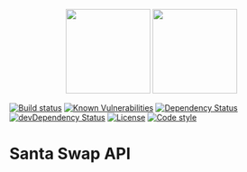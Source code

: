 <p align="center">
  <img height="150" src="https://avatars0.githubusercontent.com/u/36457275?s=400&u=16d355f384ed7f8e0655b7ed1d70ff2e411690d8&v=4e">
  <img height="150" src="https://user-images.githubusercontent.com/2955468/48448638-4d561380-e765-11e8-9ee4-81d9556eda48.png">
</p>

[![Build status][build-badge]][build-badge-url] [![Known Vulnerabilities][vulnerability-badge]][vulnerability-badge-url] [![Dependency Status][dependency-badge]][dependency-badge-url] [![devDependency Status][dev-dependency-badge]][dev-dependency-badge-url] [![License][license-badge]][license-badge-url] [![Code style][formatter-badge]][formatter-badge-url]

# Santa Swap API

[build-badge]: https://circleci.com/gh/santaswap/api.svg?style=shield&circle-token=8fe498e3f3a9afad454abe589e6046906ebdb56e
[build-badge-url]: https://circleci.com/gh/santaswap/api
[dependency-badge]: https://david-dm.org/santaswap/api.svg
[dependency-badge-url]: https://david-dm.org/santaswap/api
[dev-dependency-badge]: https://david-dm.org/santaswap/api/dev-status.svg
[dev-dependency-badge-url]: https://david-dm.org/santaswap/api?type=dev
[formatter-badge]: https://img.shields.io/badge/code_style-prettier-ff69b4.svg?style=flat-square
[formatter-badge-url]: #badge
[license-badge]: https://img.shields.io/github/license/santaswap/api.svg
[license-badge-url]: https://github.com/santaswap/api/blob/master/LICENSE
[vulnerability-badge]: https://snyk.io/test/github/santaswap/api/badge.svg?targetFile=package.json
[vulnerability-badge-url]: https://snyk.io/test/github/santaswap/api?targetFile=package.json
